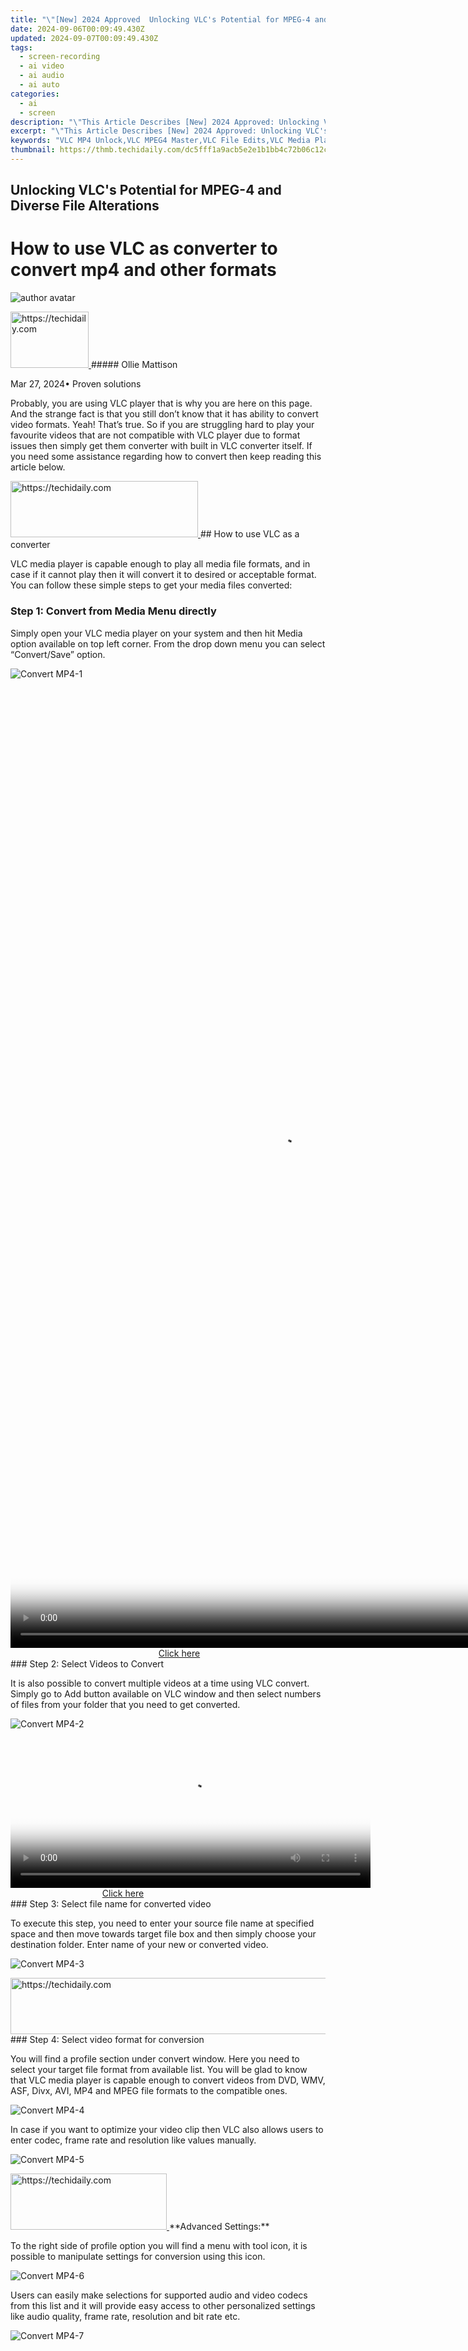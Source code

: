 ```yaml
---
title: "\"[New] 2024 Approved  Unlocking VLC's Potential for MPEG-4 and Diverse File Alterations\""
date: 2024-09-06T00:09:49.430Z
updated: 2024-09-07T00:09:49.430Z
tags: 
  - screen-recording
  - ai video
  - ai audio
  - ai auto
categories: 
  - ai
  - screen
description: "\"This Article Describes [New] 2024 Approved: Unlocking VLC's Potential for MPEG-4 and Diverse File Alterations\""
excerpt: "\"This Article Describes [New] 2024 Approved: Unlocking VLC's Potential for MPEG-4 and Diverse File Alterations\""
keywords: "VLC MP4 Unlock,VLC MPEG4 Master,VLC File Edits,VLC Media Playback,VLC Codec Support,Diverse VLC Files,Alteration VLC Guide"
thumbnail: https://thmb.techidaily.com/dc5fff1a9acb5e2e1b1bb4c72b06c12c5151a76a3bb3ac96ddd883f3e1ef8520.jpg
---
```


## Unlocking VLC's Potential for MPEG-4 and Diverse File Alterations

# How to use VLC as converter to convert mp4 and other formats

![author avatar](https://images.wondershare.com/filmora/article-images/ollie-mattison.jpg)

<!-- affiliate ads begin -->
<a href="https://aligracehair.sjv.io/c/5597632/2115927/19272" target="_top" id="2115927">
  <img src="//a.impactradius-go.com/display-ad/19272-2115927" border="0" alt="https://techidaily.com" width="125" height="90"/>
</a>
<img height="0" width="0" src="https://aligracehair.sjv.io/i/5597632/2115927/19272" style="position:absolute;visibility:hidden;" border="0" />
<!-- affiliate ads end -->
##### Ollie Mattison

 Mar 27, 2024• Proven solutions

Probably, you are using VLC player that is why you are here on this page. And the strange fact is that you still don’t know that it has ability to convert video formats. Yeah! That’s true. So if you are struggling hard to play your favourite videos that are not compatible with VLC player due to format issues then simply get them converter with built in VLC converter itself. If you need some assistance regarding how to convert then keep reading this article below.

<!-- affiliate ads begin -->
<a href="https://aligracehair.sjv.io/c/5597632/2135369/19272" target="_top" id="2135369">
  <img src="//a.impactradius-go.com/display-ad/19272-2135369" border="0" alt="https://techidaily.com" width="300" height="90"/>
</a>
<img height="0" width="0" src="https://aligracehair.sjv.io/i/5597632/2135369/19272" style="position:absolute;visibility:hidden;" border="0" />
<!-- affiliate ads end -->
## How to use VLC as a converter

VLC media player is capable enough to play all media file formats, and in case if it cannot play then it will convert it to desired or acceptable format. You can follow these simple steps to get your media files converted:

### Step 1: Convert from Media Menu directly

Simply open your VLC media player on your system and then hit Media option available on top left corner. From the drop down menu you can select “Convert/Save” option.

![Convert MP4-1](https://images.wondershare.com/filmora/article-images/convert-mp4-1.jpg)

<!-- affiliate ads begin -->
<span id="1516072">
					<video width="864" height="1536" style="cursor:pointer"
           poster="//a.impactradius-go.com/display-clicktoplayimage/1516072.png"
           onclick="if(!this.playClicked){this.play();this.setAttribute('controls',true);this.playClicked=true;}">
	   <source src="//a.impactradius-go.com/display-ad/16446-1516072">
	   <img src="//a.impactradius-go.com/display-clicktoplayimage/1516072.png" style="border: none; height: 100%; width: 100%; object-fit: contain">
	</video>
	<div style="width:540px;text-align:center"><a href="javascript:window.open(decodeURIComponent('https%3A%2F%2Flaganoo.pxf.io%2Fc%2F5597632%2F1516072%2F16446'), '_blank');void(0);">Click here</a></div>
</span>
<img height="0" width="0" src="https://imp.pxf.io/i/5597632/1516072/16446" style="position:absolute;visibility:hidden;" border="0" />
<!-- affiliate ads end -->
### Step 2: Select Videos to Convert

It is also possible to convert multiple videos at a time using VLC convert. Simply go to Add button available on VLC window and then select numbers of files from your folder that you need to get converted.

![Convert MP4-2](https://images.wondershare.com/filmora/article-images/convert-mp4-2.jpg)

<!-- affiliate ads begin -->
<span id="1982485">
					<video width="576" height="240" style="cursor:pointer"
           poster="//a.impactradius-go.com/display-clicktoplayimage/1982485.png"
           onclick="if(!this.playClicked){this.play();this.setAttribute('controls',true);this.playClicked=true;}">
	   <source src="//a.impactradius-go.com/display-ad/22993-1982485">
	   <img src="//a.impactradius-go.com/display-clicktoplayimage/1982485.png" style="border: none; height: 100%; width: 100%; object-fit: contain">
	</video>
	<div style="width:360px;text-align:center"><a href="javascript:window.open(decodeURIComponent('https%3A%2F%2Fhomestyler.sjv.io%2Fc%2F5597632%2F1982485%2F22993'), '_blank');void(0);">Click here</a></div>
</span>
<img height="0" width="0" src="https://imp.pxf.io/i/5597632/1982485/22993" style="position:absolute;visibility:hidden;" border="0" />
<!-- affiliate ads end -->
### Step 3: Select file name for converted video

To execute this step, you need to enter your source file name at specified space and then move towards target file box and then simply choose your destination folder. Enter name of your new or converted video.

![Convert MP4-3](https://images.wondershare.com/filmora/article-images/convert-mp4-3.jpg)

<!-- affiliate ads begin -->
<a href="https://appsumo.8odi.net/c/5597632/2137380/7443" target="_top" id="2137380">
  <img src="//a.impactradius-go.com/display-ad/7443-2137380" border="0" alt="https://techidaily.com" width="728" height="90"/>
</a>
<img height="0" width="0" src="https://appsumo.8odi.net/i/5597632/2137380/7443" style="position:absolute;visibility:hidden;" border="0" />
<!-- affiliate ads end -->
### Step 4: Select video format for conversion

You will find a profile section under convert window. Here you need to select your target file format from available list. You will be glad to know that VLC media player is capable enough to convert videos from DVD, WMV, ASF, Divx, AVI, MP4 and MPEG file formats to the compatible ones.

![Convert MP4-4](https://images.wondershare.com/filmora/article-images/convert-mp4-4.jpg)

In case if you want to optimize your video clip then VLC also allows users to enter codec, frame rate and resolution like values manually.

![Convert MP4-5](https://images.wondershare.com/filmora/article-images/convert-mp4-5.jpg)

<!-- affiliate ads begin -->
<a href="https://aligracehair.sjv.io/c/5597632/2135354/19272" target="_top" id="2135354">
  <img src="//a.impactradius-go.com/display-ad/19272-2135354" border="0" alt="https://techidaily.com" width="250" height="90"/>
</a>
<img height="0" width="0" src="https://aligracehair.sjv.io/i/5597632/2135354/19272" style="position:absolute;visibility:hidden;" border="0" />
<!-- affiliate ads end -->
**Advanced Settings:**

To the right side of profile option you will find a menu with tool icon, it is possible to manipulate settings for conversion using this icon.

![Convert MP4-6](https://images.wondershare.com/filmora/article-images/convert-mp4-6.jpg)

Users can easily make selections for supported audio and video codecs from this list and it will provide easy access to other personalized settings like audio quality, frame rate, resolution and bit rate etc.

![Convert MP4-7](https://images.wondershare.com/filmora/article-images/convert-mp4-7.jpg)

<!-- affiliate ads begin -->
<span id="1155462">
					<video width="1024" height="576" style="cursor:pointer"
           poster="//a.impactradius-go.com/display-clicktoplayimage/1155462.png"
           onclick="if(!this.playClicked){this.play();this.setAttribute('controls',true);this.playClicked=true;}">
	   <source src="//a.impactradius-go.com/display-ad/14559-1155462">
	   <img src="//a.impactradius-go.com/display-clicktoplayimage/1155462.png" style="border: none; height: 100%; width: 100%; object-fit: contain">
	</video>
	<div style="width:640px;text-align:center"><a href="javascript:window.open(decodeURIComponent('https%3A%2F%2Fpropmoneyinc.pxf.io%2Fc%2F5597632%2F1155462%2F14559'), '_blank');void(0);">Click here</a></div>
</span>
<img height="0" width="0" src="https://imp.pxf.io/i/5597632/1155462/14559" style="position:absolute;visibility:hidden;" border="0" />
<!-- affiliate ads end -->
One can also apply special filters for conversion process.

![Convert MP4-8](https://images.wondershare.com/filmora/article-images/convert-mp4-8.jpg)

### Step 5: Start Conversion: Videos saved in target format

Once you are done with all above settings as discussed in previous steps then hit the start button on screen to begin conversion process. VLC media player will take few seconds to convert your file depending upon its size and after conversion file will be automatically saved to your target folder.

![Convert MP4-9](https://images.wondershare.com/filmora/article-images/convert-mp4-9.jpg)

<!-- affiliate ads begin -->
<a href="https://united.elfm.net/c/5597632/2139558/4704" target="_top" id="2139558">
  <img src="//a.impactradius-go.com/display-ad/4704-2139558" border="0" alt="https://techidaily.com" width="160" height="90"/>
</a>
<img height="0" width="0" src="https://united.elfm.net/i/5597632/2139558/4704" style="position:absolute;visibility:hidden;" border="0" />
<!-- affiliate ads end -->
<!-- affiliate ads begin -->
<a href="https://aligracehair.sjv.io/c/5597632/2115918/19272" target="_top" id="2115918">
  <img src="//a.impactradius-go.com/display-ad/19272-2115918" border="0" alt="https://techidaily.com" width="336" height="90"/>
</a>
<img height="0" width="0" src="https://aligracehair.sjv.io/i/5597632/2115918/19272" style="position:absolute;visibility:hidden;" border="0" />
<!-- affiliate ads end -->
## VLC Converter Alternatives

[](http://www.clipconverter.cc/)

### 1\. Clipconveter (Online Solution):

Clip Converter is a powerful online solution for easy format conversion. It also assists users to download and record videos or audios from internet with many popular file formats. You will be able to get videos from YouTube with 4K, 1080p and 720p resolution level and it also supports vimeo videos. The best thing to know about Clip converter is that it is available free of cost and you can also save your YouTube videos to offline mode using this converter so that they can be watched later on TV or PC etc.

![Convert MP4-10](https://images.wondershare.com/filmora/article-images/convert-mp4-10.jpg)

[](https://tools.techidaily.com/wondershare/videoconverter/download/)

### 2\. Video Converter Ultimate (Desktop Solution):

If you are searching for a desktop based solution to get your files converted anytime from anywhere even without an active internet connection then it is good to choose wondershare video converter ultimate. It can help users to get their video content in any popular file format so that it can be played on any media player. It currently supports VR, YouTube, DVD, HD, 3D, , Ultra HD and 360 videos. The best thing about Wondershare converter tool is that it works on so many platforms like Gear 360, Xbox, android devices, apple TV, iPad and iPhone etc. You can convert all your 360 videos on this platform with higher speed and it will never cause quality losses.

![Convert MP4-11](https://images.wondershare.com/filmora/article-images/convert-mp4-11.jpg)

<!-- affiliate ads begin -->
<a href="https://ephamedtechinc.pxf.io/c/5597632/2137202/26400" target="_top" id="2137202">
  <img src="//a.impactradius-go.com/display-ad/26400-2137202" border="0" alt="https://techidaily.com" width="728" height="90"/>
</a>
<img height="0" width="0" src="https://ephamedtechinc.pxf.io/i/5597632/2137202/26400" style="position:absolute;visibility:hidden;" border="0" />
<!-- affiliate ads end -->
**You may also like:** [How to Convert SWF to MP4 Free for Windows/Mac/Online >>](https://tools.techidaily.com/wondershare/filmora/download/)

![author avatar](https://images.wondershare.com/filmora/article-images/ollie-mattison.jpg)

<!-- affiliate ads begin -->
<a href="https://appsumo.8odi.net/c/5597632/2130869/7443" target="_top" id="2130869">
  <img src="//a.impactradius-go.com/display-ad/7443-2130869" border="0" alt="https://techidaily.com" width="600" height="90"/>
</a>
<img height="0" width="0" src="https://appsumo.8odi.net/i/5597632/2130869/7443" style="position:absolute;visibility:hidden;" border="0" />
<!-- affiliate ads end -->
Ollie Mattison

Ollie Mattison is a writer and a lover of all things video.

Follow @Ollie Mattison


<ins class="adsbygoogle"
     style="display:block"
     data-ad-format="autorelaxed"
     data-ad-client="ca-pub-7571918770474297"
     data-ad-slot="1223367746"></ins>



<ins class="adsbygoogle"
     style="display:block"
     data-ad-client="ca-pub-7571918770474297"
     data-ad-slot="8358498916"
     data-ad-format="auto"
     data-full-width-responsive="true"></ins>






<span class="atpl-alsoreadstyle">Also read:</span>
<div><ul>
<li><a href="https://fox-cloud.techidaily.com/new-2024-approved-dissecting-the-advantages-of-hdr-tvs-like-aurora/"><u>[New] 2024 Approved Dissecting the Advantages of HDR TVs Like Aurora</u></a></li>
<li><a href="https://fox-cloud.techidaily.com/new-2024-approved-easy-guide-to-boost-your-videos-speed-in-snapchat/"><u>[New] 2024 Approved Easy Guide to Boost Your Videos Speed in Snapchat</u></a></li>
<li><a href="https://fox-cloud.techidaily.com/new-2024-approved-from-concept-to-cinematic-creating-charismatic-clips-with-wmm/"><u>[New] 2024 Approved From Concept to Cinematic Creating Charismatic Clips with WMM</u></a></li>
<li><a href="https://youtube-lab.techidaily.com/024-approved-how-to-convert-youtube-videos-to-gifs-no-download/"><u>[New] 2024 Approved How to Convert YouTube Videos to GIFs [No Download]</u></a></li>
<li><a href="https://fox-cloud.techidaily.com/new-2024-approved-iconic-photographs-the-true-story/"><u>[New] 2024 Approved Iconic Photographs The True Story</u></a></li>
<li><a href="https://fox-cloud.techidaily.com/new-2024-approved-metaverse-vs-multimetaverse-key-distinctions-and-comparison/"><u>[New] 2024 Approved Metaverse Vs. Multimetaverse Key Distinctions and Comparison</u></a></li>
<li><a href="https://fox-cloud.techidaily.com/new-2024-approved-srt-conversion-made-simple-xml-ssa-ttml-and-more/"><u>[New] 2024 Approved SRT Conversion Made Simple XML, SSA, TTML, and More</u></a></li>
<li><a href="https://fox-cloud.techidaily.com/new-2024-approved-sticker-enhanced-imagery-ios-and-androids-best-app-companions/"><u>[New] 2024 Approved Sticker-Enhanced Imagery IOS and Android's Best App Companions</u></a></li>
<li><a href="https://fox-cloud.techidaily.com/new-2024-approved-unveiling-the-most-accessible-high-quality-video-modification-sites/"><u>[New] 2024 Approved Unveiling the Most Accessible, High-Quality Video Modification Sites</u></a></li>
<li><a href="https://fox-cloud.techidaily.com/new-in-2024-from-device-to-desktop-fastest-file-transfers-to-your-computer/"><u>[New] In 2024, From Device to Desktop Fastest File Transfers to Your Computer</u></a></li>
<li><a href="https://fox-cloud.techidaily.com/new-in-2024-kids-and-newbies-rejoice-our-10-easiest-to-fly-drones/"><u>[New] In 2024, Kids & Newbies Rejoice! Our 10 Easiest-to-Fly Drones</u></a></li>
<li><a href="https://fox-cloud.techidaily.com/new-in-2024-top-storytelling-schools-1-8-rankings-and-insights/"><u>[New] In 2024, Top Storytelling Schools #1-#8 Rankings & Insights</u></a></li>
<li><a href="https://fox-cloud.techidaily.com/new-innovative-activities-for-the-modern-podcaster-for-2024/"><u>[New] Innovative Activities for the Modern Podcaster for 2024</u></a></li>
<li><a href="https://instagram-video-files.techidaily.com/new-instagram-success-secrets-maximizing-post-performance/"><u>[New] Instagram Success Secrets Maximizing Post Performance</u></a></li>
<li><a href="https://fox-cloud.techidaily.com/new-journey-through-the-metaverse-6-illustrative-examples/"><u>[New] Journey Through the Metaverse 6 Illustrative Examples</u></a></li>
<li><a href="https://fox-cloud.techidaily.com/new-premium-5-professional-drones-buyers-guide/"><u>[New] Premium 5 Professional Drones - Buyers Guide</u></a></li>
<li><a href="https://screen-sharing-recording.techidaily.com/updated-exclusive-screen-time-delight-with-these-top-offline-games/"><u>[Updated] Exclusive Screen Time Delight with These Top Offline Games</u></a></li>
<li><a href="https://fox-cloud.techidaily.com/updated-exploring-the-gap-between-standard-and-virtual-reality-video/"><u>[Updated] Exploring the Gap Between Standard & Virtual Reality Video</u></a></li>
<li><a href="https://fox-cloud.techidaily.com/updated-flipping-filmmaking-on-your-android-device-for-2024/"><u>[Updated] Flipping Filmmaking on Your Android Device for 2024</u></a></li>
<li><a href="https://fox-cloud.techidaily.com/updated-from-simplicity-to-splendor-a-complete-transformation-guide-from-sdr-to-hdr-for-2024/"><u>[Updated] From Simplicity to Splendor A Complete Transformation Guide From SDR to HDR for 2024</u></a></li>
<li><a href="https://fox-hovers.techidaily.com/updated-in-2024-days-viewing-assessing-file-size-in-gb/"><u>[Updated] In 2024, Day's Viewing Assessing File Size in GB</u></a></li>
<li><a href="https://fox-cloud.techidaily.com/updated-in-2024-how-to-amplify-in-game-voices-naturally-step-by-step-process-for-free-fire-players/"><u>[Updated] In 2024, How to Amplify In-Game Voices Naturally Step-by-Step Process for Free Fire Players</u></a></li>
<li><a href="https://fox-blue.techidaily.com/updated-in-2024-the-right-platform-for-content-creation-podcast-or-video/"><u>[Updated] In 2024, The Right Platform for Content Creation? Podcast or Video?</u></a></li>
<li><a href="https://fox-cloud.techidaily.com/updated-in-2024-zero-cost-for-fcp-your-how-to/"><u>[Updated] In 2024, Zero Cost for FCP - Your How To</u></a></li>
<li><a href="https://fox-cloud.techidaily.com/updated-maximizing-roi-with-targeted-market-research-strategies/"><u>[Updated] Maximizing ROI with Targeted Market Research Strategies</u></a></li>
<li><a href="https://fox-cloud.techidaily.com/updated-next-gen-virtual-playgrounds-predicted-top-5-psvr-gaming-highlights/"><u>[Updated] Next-Gen Virtual Playgrounds Predicted Top 5 PSVR Gaming Highlights</u></a></li>
<li><a href="https://fox-cloud.techidaily.com/updated-prime-quickplay-best-fluid-games-for-tablets-and-laptops-for-2024/"><u>[Updated] Prime Quickplay Best Fluid Games For Tablets & Laptops for 2024</u></a></li>
<li><a href="https://fox-cloud.techidaily.com/updated-streamline-projects-with-free-video-intros-for-2024/"><u>[Updated] Streamline Projects with Free Video Intros for 2024</u></a></li>
<li><a href="https://fox-cloud.techidaily.com/updated-studio-masterclass-journey-extended-xvideoexplore-for-2024/"><u>[Updated] Studio Masterclass Journey Extended XVideoExplore for 2024</u></a></li>
<li><a href="https://fox-cloud.techidaily.com/blur-out-not-into-discovering-photo-clarity-web-tools/"><u>Blur Out, Not Into! Discovering Photo Clarity Web Tools</u></a></li>
<li><a href="https://facebook.techidaily.com/decoding-underlying-themes-in-fb-chatter/"><u>Decoding Underlying Themes in FB Chatter</u></a></li>
<li><a href="https://fox-cloud.techidaily.com/essential-free-jpeg-to-gif-conversion-websites-ranked-for-2024/"><u>Essential Free JPEG to GIF Conversion Websites Ranked for 2024</u></a></li>
<li><a href="https://some-knowledge.techidaily.com/harmonic-harvest-best-sites-for-classical-tones-downloads-for-2024/"><u>Harmonic Harvest Best Sites for Classical Tones Downloads for 2024</u></a></li>
<li><a href="https://fox-cloud.techidaily.com/holistic-motion-comprehensiveness-review-for-2024/"><u>Holistic Motion Comprehensiveness Review for 2024</u></a></li>
<li><a href="https://android-pokemon-go.techidaily.com/how-can-i-catch-the-regional-pokemon-without-traveling-on-oppo-reno-11-5g-drfone-by-drfone-virtual-android/"><u>How Can I Catch the Regional Pokémon without Traveling On Oppo Reno 11 5G | Dr.fone</u></a></li>
<li><a href="https://location-social.techidaily.com/how-to-fake-snapchat-location-without-jailbreak-on-htc-u23-pro-drfone-by-drfone-virtual-android/"><u>How to Fake Snapchat Location without Jailbreak On HTC U23 Pro | Dr.fone</u></a></li>
<li><a href="https://fix-guide.techidaily.com/how-to-quickly-fix-bluetooth-not-working-on-poco-x6-pro-drfone-by-drfone-fix-android-problems-fix-android-problems/"><u>How to Quickly Fix Bluetooth Not Working on Poco X6 Pro | Dr.fone</u></a></li>
<li><a href="https://youtube-zero.techidaily.com/65205533-in-2024-download-free-youtube-pics-and-templates/"><u>In 2024, Download Free YouTube Pics & Templates!</u></a></li>
<li><a href="https://fox-cloud.techidaily.com/in-2024-elite-6-platforms-paving-the-way-for-biz-success/"><u>In 2024, Elite 6 Platforms Paving the Way for Biz Success</u></a></li>
<li><a href="https://android-location-track.techidaily.com/in-2024-top-10-telegram-spy-tools-on-realme-c67-5g-for-parents-drfone-by-drfone-virtual-android/"><u>In 2024, Top 10 Telegram Spy Tools On Realme C67 5G for Parents | Dr.fone</u></a></li>
<li><a href="https://android-unlock.techidaily.com/lock-your-samsung-galaxy-a54-5g-phone-in-style-the-top-5-gesture-lock-screen-apps-by-drfone-android/"><u>Lock Your Samsung Galaxy A54 5G Phone in Style The Top 5 Gesture Lock Screen Apps</u></a></li>
<li><a href="https://driver-error.techidaily.com/mastering-safe-mode-boot-and-graphics-card-driver-removal-techniques-for-windows-8-systems/"><u>Mastering Safe Mode Boot & Graphics Card Driver Removal Techniques for Windows 8 Systems</u></a></li>
<li><a href="https://android-pokemon-go.techidaily.com/pokemon-go-no-gps-signal-heres-every-possible-solution-on-oneplus-nord-ce-3-5g-drfone-by-drfone-virtual-android/"><u>Pokemon Go No GPS Signal? Heres Every Possible Solution On OnePlus Nord CE 3 5G | Dr.fone</u></a></li>
<li><a href="https://fox-cloud.techidaily.com/primeworldplus-local-complete-tv-content-at-fingertips/"><u>PrimeWorld+ Local Complete TV Content at Fingertips</u></a></li>
<li><a href="https://android-frp.techidaily.com/step-by-step-tutorial-how-to-bypass-motorola-razr-40-frp-by-drfone-android/"><u>Step-by-Step Tutorial How To Bypass Motorola Razr 40 FRP</u></a></li>
<li><a href="https://discover-blog.techidaily.com/tecnicas-eficaces-para-subir-la-calidad-de-su-contenido-visual-guia-completa-para-hd-y-4k-en-windows-e-imac/"><u>Técnicas Eficaces Para Subir La Calidad De Su Contenido Visual: Guía Completa Para HD Y 4K en Windows E iMac</u></a></li>
<li><a href="https://instagram-clips.techidaily.com/the-art-of-retracing-instagram-pictures-roots/"><u>The Art of Retracing Instagram Pictures' Roots</u></a></li>
<li><a href="https://youtube-lab.techidaily.com/ate-guide-igniting-video-visionaries-in-your-channel/"><u>Ultimate Guide Igniting Video Visionaries in Your Channel</u></a></li>
<li><a href="https://android-unlock.techidaily.com/unlock-your-lava-phone-with-ease-the-3-best-lock-screen-removal-tools-by-drfone-android/"><u>Unlock Your Lava Phone with Ease The 3 Best Lock Screen Removal Tools</u></a></li>
<li><a href="https://ai-voice-clone.techidaily.com/updated-what-is-ai-generated-text-in-2024/"><u>Updated What Is AI Generated Text, In 2024</u></a></li>
<li><a href="https://fox-cloud.techidaily.com/upgrade-clips-adding-effects-to-videos-pcmobile-for-2024/"><u>Upgrade Clips Adding Effects to Videos (PC/Mobile) for 2024</u></a></li>
</ul></div>
